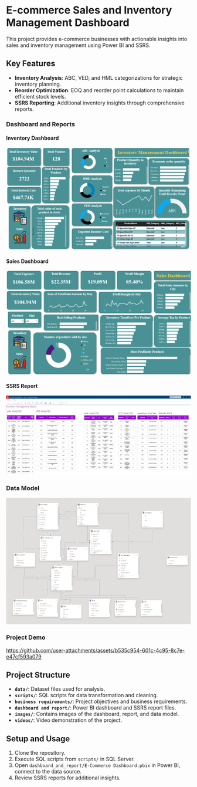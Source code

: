 # E-commerce Sales and Inventory Management Dashboard

This project provides e-commerce businesses with actionable insights into sales and inventory management using Power BI and SSRS.

## Key Features

- **Inventory Analysis**: ABC, VED, and HML categorizations for strategic inventory planning.
- **Reorder Optimization**: EOQ and reorder point calculations to maintain efficient stock levels.
- **SSRS Reporting**: Additional inventory insights through comprehensive reports.

### Dashboard and Reports
#### Inventory Dashboard
![Inventory Dashboard Preview](images/Inventory_Dashboard.png)
#### Sales Dashboard
![Sales Dashboard Preview](images/Sales_Dashboard.png)
#### SSRS Report
![SSRS Report](images/SSRS_Report.png)

### Data Model
![Data Model](images/Data_Model.png)

### Project Demo

https://github.com/user-attachments/assets/b535c954-601c-4c95-8c7e-e47cf593a079


## Project Structure

- **`data/`**: Dataset files used for analysis.
- **`scripts/`**: SQL scripts for data transformation and cleaning.
- **`business requirements/`**: Project objectives and business requirements.
- **`dashboard and report/`**: Power BI dashboard and SSRS report files.
- **`images/`**: Contains images of the dashboard, report, and data model.
- **`videos/`**: Video demonstration of the project.

## Setup and Usage

1. Clone the repository.
2. Execute SQL scripts from `scripts/` in SQL Server.
3. Open `dashboard_and_report/E-Commerce Dashboard.pbix` in Power BI, connect to the data source.
4. Review SSRS reports for additional insights.
